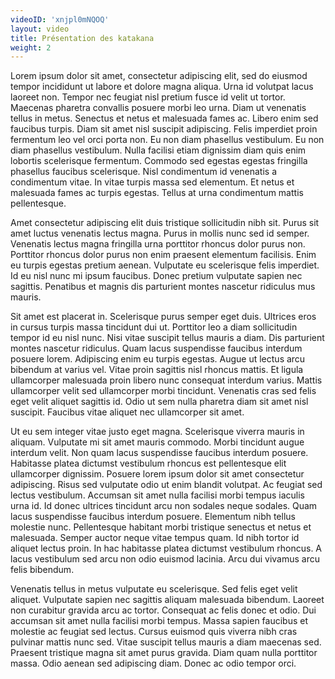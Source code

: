 ```yaml
---
videoID: 'xnjpl0mNQOQ'
layout: video
title: Présentation des katakana
weight: 2
---
```


Lorem ipsum dolor sit amet, consectetur adipiscing elit, sed do eiusmod tempor incididunt ut labore et dolore magna aliqua. Urna id volutpat lacus laoreet non. Tempor nec feugiat nisl pretium fusce id velit ut tortor. Maecenas pharetra convallis posuere morbi leo urna. Diam ut venenatis tellus in metus. Senectus et netus et malesuada fames ac. Libero enim sed faucibus turpis. Diam sit amet nisl suscipit adipiscing. Felis imperdiet proin fermentum leo vel orci porta non. Eu non diam phasellus vestibulum. Eu non diam phasellus vestibulum. Nulla facilisi etiam dignissim diam quis enim lobortis scelerisque fermentum. Commodo sed egestas egestas fringilla phasellus faucibus scelerisque. Nisl condimentum id venenatis a condimentum vitae. In vitae turpis massa sed elementum. Et netus et malesuada fames ac turpis egestas. Tellus at urna condimentum mattis pellentesque.

Amet consectetur adipiscing elit duis tristique sollicitudin nibh sit. Purus sit amet luctus venenatis lectus magna. Purus in mollis nunc sed id semper. Venenatis lectus magna fringilla urna porttitor rhoncus dolor purus non. Porttitor rhoncus dolor purus non enim praesent elementum facilisis. Enim eu turpis egestas pretium aenean. Vulputate eu scelerisque felis imperdiet. Id eu nisl nunc mi ipsum faucibus. Donec pretium vulputate sapien nec sagittis. Penatibus et magnis dis parturient montes nascetur ridiculus mus mauris.

Sit amet est placerat in. Scelerisque purus semper eget duis. Ultrices eros in cursus turpis massa tincidunt dui ut. Porttitor leo a diam sollicitudin tempor id eu nisl nunc. Nisi vitae suscipit tellus mauris a diam. Dis parturient montes nascetur ridiculus. Quam lacus suspendisse faucibus interdum posuere lorem. Adipiscing enim eu turpis egestas. Augue ut lectus arcu bibendum at varius vel. Vitae proin sagittis nisl rhoncus mattis. Et ligula ullamcorper malesuada proin libero nunc consequat interdum varius. Mattis ullamcorper velit sed ullamcorper morbi tincidunt. Venenatis cras sed felis eget velit aliquet sagittis id. Odio ut sem nulla pharetra diam sit amet nisl suscipit. Faucibus vitae aliquet nec ullamcorper sit amet.

Ut eu sem integer vitae justo eget magna. Scelerisque viverra mauris in aliquam. Vulputate mi sit amet mauris commodo. Morbi tincidunt augue interdum velit. Non quam lacus suspendisse faucibus interdum posuere. Habitasse platea dictumst vestibulum rhoncus est pellentesque elit ullamcorper dignissim. Posuere lorem ipsum dolor sit amet consectetur adipiscing. Risus sed vulputate odio ut enim blandit volutpat. Ac feugiat sed lectus vestibulum. Accumsan sit amet nulla facilisi morbi tempus iaculis urna id. Id donec ultrices tincidunt arcu non sodales neque sodales. Quam lacus suspendisse faucibus interdum posuere. Elementum nibh tellus molestie nunc. Pellentesque habitant morbi tristique senectus et netus et malesuada. Semper auctor neque vitae tempus quam. Id nibh tortor id aliquet lectus proin. In hac habitasse platea dictumst vestibulum rhoncus. A lacus vestibulum sed arcu non odio euismod lacinia. Arcu dui vivamus arcu felis bibendum.

Venenatis tellus in metus vulputate eu scelerisque. Sed felis eget velit aliquet. Vulputate sapien nec sagittis aliquam malesuada bibendum. Laoreet non curabitur gravida arcu ac tortor. Consequat ac felis donec et odio. Dui accumsan sit amet nulla facilisi morbi tempus. Massa sapien faucibus et molestie ac feugiat sed lectus. Cursus euismod quis viverra nibh cras pulvinar mattis nunc sed. Vitae suscipit tellus mauris a diam maecenas sed. Praesent tristique magna sit amet purus gravida. Diam quam nulla porttitor massa. Odio aenean sed adipiscing diam. Donec ac odio tempor orci.
